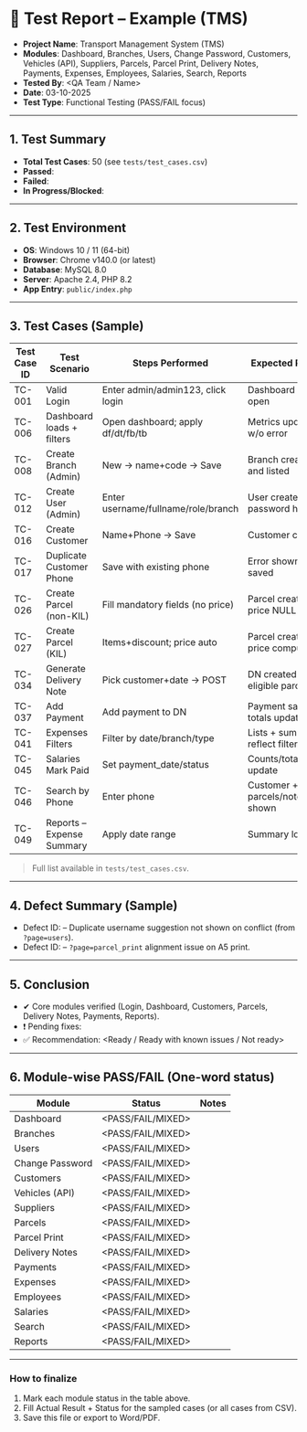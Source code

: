 # 📝 Test Report – Example (TMS)

- **Project Name**: Transport Management System (TMS)
- **Modules**: Dashboard, Branches, Users, Change Password, Customers, Vehicles (API), Suppliers, Parcels, Parcel Print, Delivery Notes, Payments, Expenses, Employees, Salaries, Search, Reports
- **Tested By**: <QA Team / Name>
- **Date**: 03-10-2025
- **Test Type**: Functional Testing (PASS/FAIL focus)

---

## 1. Test Summary
- **Total Test Cases**: 50 (see `tests/test_cases.csv`)
- **Passed**: <enter>
- **Failed**: <enter>
- **In Progress/Blocked**: <enter>

---

## 2. Test Environment
- **OS**: Windows 10 / 11 (64-bit)
- **Browser**: Chrome v140.0 (or latest)
- **Database**: MySQL 8.0
- **Server**: Apache 2.4, PHP 8.2
- **App Entry**: `public/index.php`

---

## 3. Test Cases (Sample)

| Test Case ID | Test Scenario | Steps Performed | Expected Result | Actual Result | Status |
|---|---|---|---|---|---|
| TC-001 | Valid Login | Enter admin/admin123, click login | Dashboard should open | <enter> | <PASS/FAIL> |
| TC-006 | Dashboard loads + filters | Open dashboard; apply df/dt/fb/tb | Metrics update w/o error | <enter> | <PASS/FAIL> |
| TC-008 | Create Branch (Admin) | New -> name+code -> Save | Branch created and listed | <enter> | <PASS/FAIL> |
| TC-012 | Create User (Admin) | Enter username/fullname/role/branch | User created; password hashed | <enter> | <PASS/FAIL> |
| TC-016 | Create Customer | Name+Phone -> Save | Customer created | <enter> | <PASS/FAIL> |
| TC-017 | Duplicate Customer Phone | Save with existing phone | Error shown; not saved | <enter> | <PASS/FAIL> |
| TC-026 | Create Parcel (non-KIL) | Fill mandatory fields (no price) | Parcel created; price NULL | <enter> | <PASS/FAIL> |
| TC-027 | Create Parcel (KIL) | Items+discount; price auto | Parcel created; price computed | <enter> | <PASS/FAIL> |
| TC-034 | Generate Delivery Note | Pick customer+date -> POST | DN created with eligible parcels | <enter> | <PASS/FAIL> |
| TC-037 | Add Payment | Add payment to DN | Payment saved; totals update | <enter> | <PASS/FAIL> |
| TC-041 | Expenses Filters | Filter by date/branch/type | Lists + summary reflect filters | <enter> | <PASS/FAIL> |
| TC-045 | Salaries Mark Paid | Set payment_date/status | Counts/totals update | <enter> | <PASS/FAIL> |
| TC-046 | Search by Phone | Enter phone | Customer + parcels/notes/due shown | <enter> | <PASS/FAIL> |
| TC-049 | Reports – Expense Summary | Apply date range | Summary loads | <enter> | <PASS/FAIL> |

> Full list available in `tests/test_cases.csv`.

---

## 4. Defect Summary (Sample)
- Defect ID: <BUG-001> – Duplicate username suggestion not shown on conflict (from `?page=users`).
- Defect ID: <BUG-002> – `?page=parcel_print` alignment issue on A5 print.

---

## 5. Conclusion
- ✔ Core modules verified (Login, Dashboard, Customers, Parcels, Delivery Notes, Payments, Reports).
- ❗ Pending fixes: <enter short list if any>
- ✅ Recommendation: <Ready / Ready with known issues / Not ready>

---

## 6. Module-wise PASS/FAIL (One-word status)

| Module | Status | Notes |
|---|---|---|
| Dashboard | <PASS/FAIL/MIXED> |  |
| Branches | <PASS/FAIL/MIXED> |  |
| Users | <PASS/FAIL/MIXED> |  |
| Change Password | <PASS/FAIL/MIXED> |  |
| Customers | <PASS/FAIL/MIXED> |  |
| Vehicles (API) | <PASS/FAIL/MIXED> |  |
| Suppliers | <PASS/FAIL/MIXED> |  |
| Parcels | <PASS/FAIL/MIXED> |  |
| Parcel Print | <PASS/FAIL/MIXED> |  |
| Delivery Notes | <PASS/FAIL/MIXED> |  |
| Payments | <PASS/FAIL/MIXED> |  |
| Expenses | <PASS/FAIL/MIXED> |  |
| Employees | <PASS/FAIL/MIXED> |  |
| Salaries | <PASS/FAIL/MIXED> |  |
| Search | <PASS/FAIL/MIXED> |  |
| Reports | <PASS/FAIL/MIXED> |  |

---

### How to finalize
1) Mark each module status in the table above.
2) Fill Actual Result + Status for the sampled cases (or all cases from CSV).
3) Save this file or export to Word/PDF.
